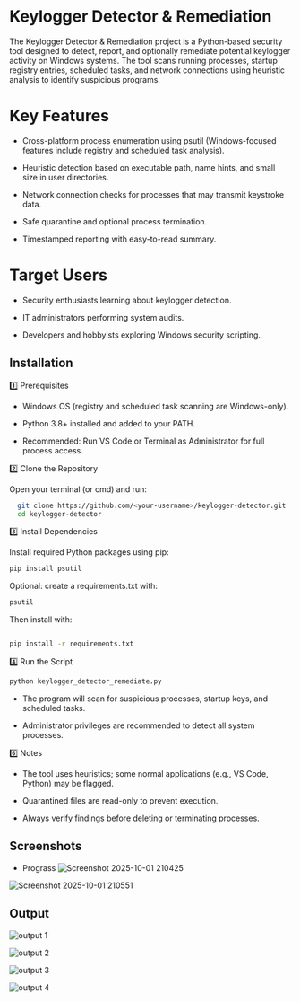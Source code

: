 
# Keylogger Detector & Remediation

The Keylogger Detector & Remediation project is a Python-based security tool designed to detect, report, and optionally remediate potential keylogger activity on Windows systems. The tool scans running processes, startup registry entries, scheduled tasks, and network connections using heuristic analysis to identify suspicious programs.

# Key Features

- Cross-platform process enumeration using psutil (Windows-focused features include registry and scheduled task analysis).

- Heuristic detection based on executable path, name hints, and small size in user directories.

- Network connection checks for processes that may transmit keystroke data.

- Safe quarantine and optional process termination.

- Timestamped reporting with easy-to-read summary.

# Target Users

- Security enthusiasts learning about keylogger detection.

- IT administrators performing system audits.

- Developers and hobbyists exploring Windows security scripting.


## Installation

1️⃣ Prerequisites

- Windows OS (registry and scheduled task scanning are Windows-only).

- Python 3.8+ installed and added to your PATH.

- Recommended: Run VS Code or Terminal as Administrator for full process access.

2️⃣ Clone the Repository

Open your terminal (or cmd) and run:

```bash
  git clone https://github.com/<your-username>/keylogger-detector.git
  cd keylogger-detector
```
3️⃣ Install Dependencies

Install required Python packages using pip:
``` bash
pip install psutil
```
Optional: create a requirements.txt with:
```bash
psutil    
```
Then install with:
```bash

pip install -r requirements.txt
```
4️⃣ Run the Script
```bash
python keylogger_detector_remediate.py
```


- The program will scan for suspicious processes, startup keys, and scheduled tasks.

- Administrator privileges are recommended to detect all system processes.

6️⃣ Notes

- The tool uses heuristics; some normal applications (e.g., VS Code, Python) may be flagged.

- Quarantined files are read-only to prevent execution.

- Always verify findings before deleting or terminating processes.
## Screenshots

- Prograss
![Screenshot 2025-10-01 210425](https://github.com/user-attachments/assets/a8e69a65-ee56-4bfd-a8c9-da5721d6d559)


![Screenshot 2025-10-01 210551](https://github.com/user-attachments/assets/1fa77a07-435d-4a86-8d1a-ee21cf1bdc2e)





  
## Output


![output 1](https://github.com/user-attachments/assets/16823b63-fa45-40bc-8710-a5ed993165db)


![output 2](https://github.com/user-attachments/assets/7399e3a0-bb48-4a29-b3e4-b3a7be4ddd29)

![output 3](https://github.com/user-attachments/assets/ea165118-8ba0-4f62-a5f8-104ed003d58b)

![output 4](https://github.com/user-attachments/assets/5aa9cfbb-be78-497f-8b48-ab3830e2b256)

